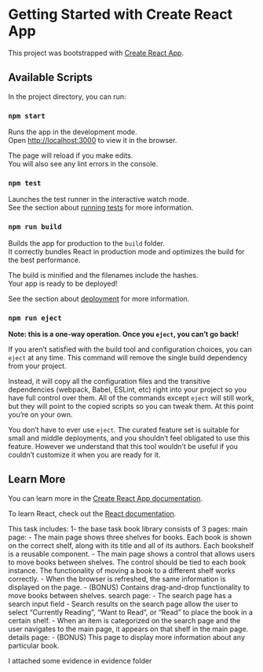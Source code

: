 # Getting Started with Create React App

This project was bootstrapped with [Create React App](https://github.com/facebook/create-react-app).

## Available Scripts

In the project directory, you can run:

### `npm start`

Runs the app in the development mode.\
Open [http://localhost:3000](http://localhost:3000) to view it in the browser.

The page will reload if you make edits.\
You will also see any lint errors in the console.

### `npm test`

Launches the test runner in the interactive watch mode.\
See the section about [running tests](https://facebook.github.io/create-react-app/docs/running-tests) for more information.

### `npm run build`

Builds the app for production to the `build` folder.\
It correctly bundles React in production mode and optimizes the build for the best performance.

The build is minified and the filenames include the hashes.\
Your app is ready to be deployed!

See the section about [deployment](https://facebook.github.io/create-react-app/docs/deployment) for more information.

### `npm run eject`

**Note: this is a one-way operation. Once you `eject`, you can’t go back!**

If you aren’t satisfied with the build tool and configuration choices, you can `eject` at any time. This command will remove the single build dependency from your project.

Instead, it will copy all the configuration files and the transitive dependencies (webpack, Babel, ESLint, etc) right into your project so you have full control over them. All of the commands except `eject` will still work, but they will point to the copied scripts so you can tweak them. At this point you’re on your own.

You don’t have to ever use `eject`. The curated feature set is suitable for small and middle deployments, and you shouldn’t feel obligated to use this feature. However we understand that this tool wouldn’t be useful if you couldn’t customize it when you are ready for it.

## Learn More

You can learn more in the [Create React App documentation](https://facebook.github.io/create-react-app/docs/getting-started).

To learn React, check out the [React documentation](https://reactjs.org/).

This task includes:
1- the base task book library consists of 3 pages:
main page: - The main page shows three shelves for books. Each book is shown on the correct shelf, along with its title and all of its authors. Each bookshelf is a reusable component. - The main page shows a control that allows users to move books between shelves. The control should be tied to each book instance. The functionality of moving a book to a different shelf works correctly. - When the browser is refreshed, the same information is displayed on the page. - (BONUS) Contains drag-and-drop functionality to move books between shelves.
search page: - The search page has a search input field - Search results on the search page allow the user to select “Currently Reading”, “Want to Read”, or “Read” to place the book in a certain shelf. - When an item is categorized on the search page and the user navigates to the main page, it appears on that shelf in the main page.
details page: - (BONUS) This page to display more information about any particular book.

I attached some evidence in evidence folder

